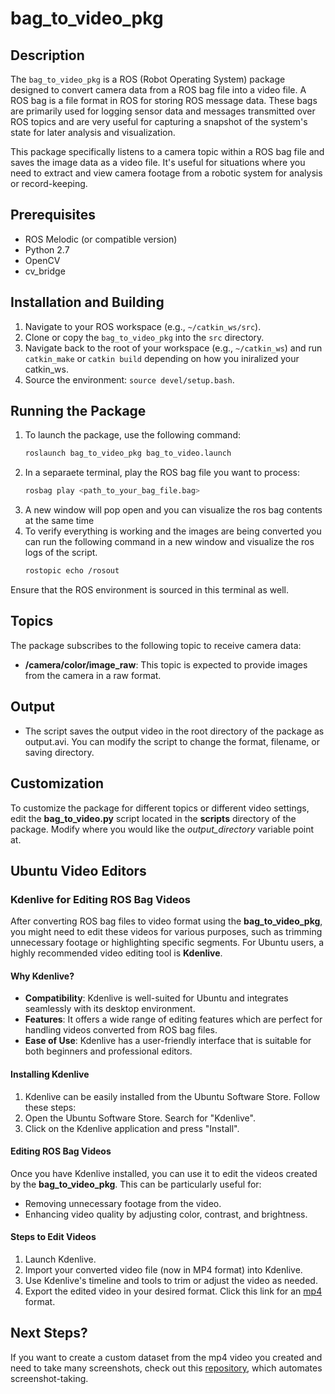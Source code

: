 # bag_to_video_pkg
## Description
The `bag_to_video_pkg` is a ROS (Robot Operating System) package designed to convert camera data from a ROS bag file into a video file. A ROS bag is a file format in ROS for storing ROS message data. These bags are primarily used for logging sensor data and messages transmitted over ROS topics and are very useful for capturing a snapshot of the system's state for later analysis and visualization.

This package specifically listens to a camera topic within a ROS bag file and saves the image data as a video file. It's useful for situations where you need to extract and view camera footage from a robotic system for analysis or record-keeping.

## Prerequisites

- ROS Melodic (or compatible version)
- Python 2.7
- OpenCV
- cv_bridge

## Installation and Building

1. Navigate to your ROS workspace (e.g., `~/catkin_ws/src`).
2. Clone or copy the `bag_to_video_pkg` into the `src` directory.
3. Navigate back to the root of your workspace (e.g., `~/catkin_ws`) and run `catkin_make` or `catkin build` depending on how you iniralized your catkin_ws.
4. Source the environment: `source devel/setup.bash`.


## Running the Package
1. To launch the package, use the following command:
   ```bash
   roslaunch bag_to_video_pkg bag_to_video.launch
2. In a separaete terminal, play the ROS bag file you want to process:
   ```bash
   rosbag play <path_to_your_bag_file.bag>
3. A new window will pop open and you can visualize the ros bag contents at the same time
4. To verify everything is working and the images are being converted you can run the following command in a new window and visualize the ros logs of the script.
   ```bash
   rostopic echo /rosout

   
Ensure that the ROS environment is sourced in this terminal as well.

## Topics
The package subscribes to the following topic to receive camera data:
- **/camera/color/image_raw**: This topic is expected to provide images from the camera in a raw format.

## Output
- The script saves the output video in the root directory of the package as output.avi. You can modify the script to change the format, filename, or saving directory.

## Customization
To customize the package for different topics or different video settings, edit the **bag_to_video.py** script located in the **scripts** directory of the package. Modify where you would like the *output_directory* variable point at. 

## Ubuntu Video Editors
### Kdenlive for Editing ROS Bag Videos
After converting ROS bag files to video format using the **bag_to_video_pkg**, you might need to edit these videos for various purposes, such as trimming unnecessary footage or highlighting specific segments. For Ubuntu users, a highly recommended video editing tool is **Kdenlive**.

#### Why Kdenlive?
- **Compatibility**: Kdenlive is well-suited for Ubuntu and integrates seamlessly with its desktop environment.
- **Features**: It offers a wide range of editing features which are perfect for handling videos converted from ROS bag files.
- **Ease of Use**: Kdenlive has a user-friendly interface that is suitable for both beginners and professional editors.

#### Installing Kdenlive
1. Kdenlive can be easily installed from the Ubuntu Software Store. Follow these steps:
2. Open the Ubuntu Software Store.
Search for "Kdenlive".
3. Click on the Kdenlive application and press "Install".

#### Editing ROS Bag Videos
Once you have Kdenlive installed, you can use it to edit the videos created by the **bag_to_video_pkg**. This can be particularly useful for:
- Removing unnecessary footage from the video.
- Enhancing video quality by adjusting color, contrast, and brightness.

#### Steps to Edit Videos
1. Launch Kdenlive.
2. Import your converted video file (now in MP4 format) into Kdenlive.
3. Use Kdenlive's timeline and tools to trim or adjust the video as needed.
4. Export the edited video in your desired format. Click this link for an [mp4](https://www.youtube.com/watch?v=u-wAiKWEhTE) format.


## Next Steps?
If you want to create a custom dataset from the mp4 video you created and need to take many screenshots, check out this [repository](https://github.com/DavidGuamanDavila/auto_screenshot_util/tree/main), which automates screenshot-taking. 
